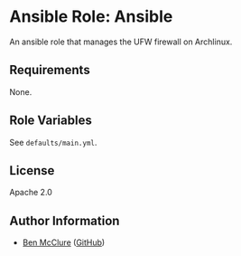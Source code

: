 # Ansible Role: Ansible

An ansible role that manages the UFW firewall on Archlinux.

## Requirements

None.

## Role Variables

See `defaults/main.yml`.

## License

Apache 2.0

## Author Information

- [Ben McClure](https://www.benmcclure.com/) ([GitHub](https://github.com/bmcclure/))
